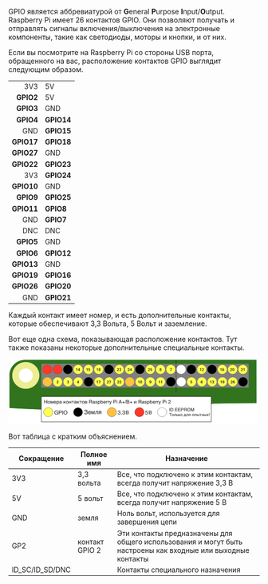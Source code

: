 GPIO является аббревиатурой от **G**eneral **P**urpose **I**nput/**O**utput. Raspberry Pi имеет 26 контактов GPIO. Они позволяют получать и отправлять сигналы включения/выключения на электронные компоненты, такие как светодиоды, моторы и кнопки, и от них.

Если вы посмотрите на Raspberry Pi со стороны USB порта, обращенного на вас, расположение контактов GPIO выглядит следующим образом.

|            |            |
| ----------:|:---------- |
|        3V3 | 5V         |
|  **GPIO2** | 5V         |
|  **GPIO3** | GND        |
|  **GPIO4** | **GPIO14** |
|        GND | **GPIO15** |
| **GPIO17** | **GPIO18** |
| **GPIO27** | GND        |
| **GPIO22** | **GPIO23** |
|        3V3 | **GPIO24** |
| **GPIO10** | GND        |
|  **GPIO9** | **GPIO25** |
| **GPIO11** | **GPIO8**  |
|        GND | **GPIO7**  |
|        DNC | DNC        |
|  **GPIO5** | GND        |
|  **GPIO6** | **GPIO12** |
| **GPIO13** | GND        |
| **GPIO19** | **GPIO16** |
| **GPIO26** | **GPIO20** |
|        GND | **GPIO21** |

Каждый контакт имеет номер, и есть дополнительные контакты, которые обеспечивают 3,3 Вольта, 5 Вольт и заземление.

Вот еще одна схема, показывающая расположение контактов. Тут также показаны некоторые дополнительные специальные контакты.

![распиновка](images/pinout.png)

Вот таблица с кратким объяснением.

| Сокращение        | Полное имя     | Назначение                                                                                                   |
| ----------------- | -------------- | ------------------------------------------------------------------------------------------------------------ |
| 3V3               | 3,3 вольта     | Все, что подключено к этим контактам, всегда получит напряжение 3,3 В                                        |
| 5V                | 5 вольт        | Все, что подключено к этим контактам, всегда получит напряжение 5 В                                          |
| GND               | земля          | Ноль вольт, используется для завершения цепи                                                                 |
| GP2               | контакт GPIO 2 | Эти контакты предназначены для общего использования и могут быть настроены как входные или выходные контакты |
| ID_SC/ID_SD/DNC |                | Контакты специального назначения                                                                             |
